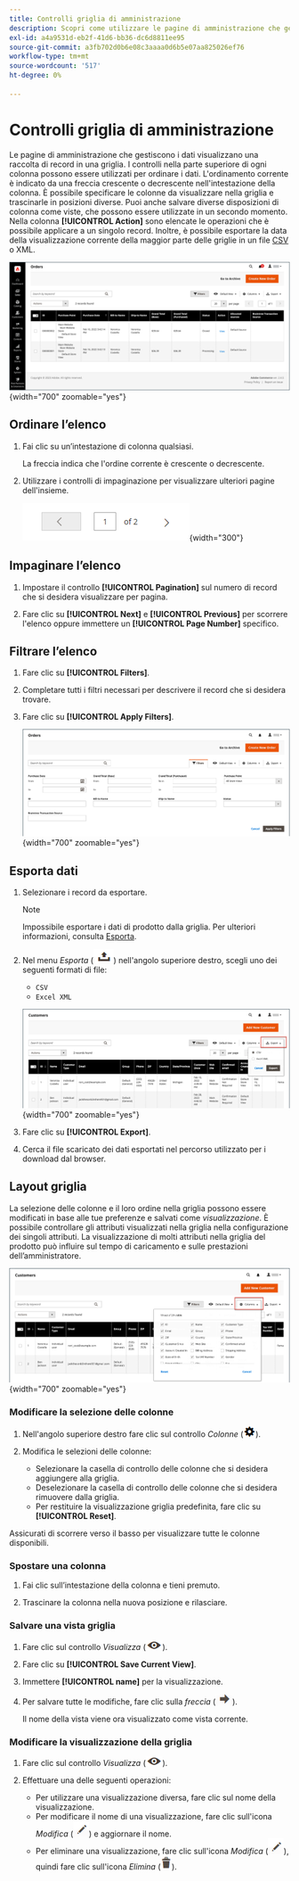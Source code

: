 ```yaml
---
title: Controlli griglia di amministrazione
description: Scopri come utilizzare le pagine di amministrazione che gestiscono i dati per visualizzare una raccolta di record in una griglia.
exl-id: a4a9531d-eb2f-41d6-bb36-dc6d8811ee95
source-git-commit: a3fb702d0b6e08c3aaaa0d6b5e07aa825026ef76
workflow-type: tm+mt
source-wordcount: '517'
ht-degree: 0%

---
```


# Controlli griglia di amministrazione

Le pagine di amministrazione che gestiscono i dati visualizzano una raccolta di record in una griglia. I controlli nella parte superiore di ogni colonna possono essere utilizzati per ordinare i dati. L&#39;ordinamento corrente è indicato da una freccia crescente o decrescente nell&#39;intestazione della colonna. È possibile specificare le colonne da visualizzare nella griglia e trascinarle in posizioni diverse. Puoi anche salvare diverse disposizioni di colonna come viste, che possono essere utilizzate in un secondo momento. Nella colonna **[!UICONTROL Action]** sono elencate le operazioni che è possibile applicare a un singolo record. Inoltre, è possibile esportare la data della visualizzazione corrente della maggior parte delle griglie in un file [CSV](../systems/data-csv.md) o XML.

![Pagina Ordini - visualizzazione griglia](./assets/admin-workspace-grid.png){width="700" zoomable="yes"}

## Ordinare l’elenco

1. Fai clic su un’intestazione di colonna qualsiasi.

   La freccia indica che l&#39;ordine corrente è crescente o decrescente.

1. Utilizzare i controlli di impaginazione per visualizzare ulteriori pagine dell&#39;insieme.

   ![Visualizzazione griglia - controlli pagina](./assets/pagination-controls.png){width="300"}

## Impaginare l’elenco

1. Impostare il controllo **[!UICONTROL Pagination]** sul numero di record che si desidera visualizzare per pagina.

1. Fare clic su **[!UICONTROL Next]** e **[!UICONTROL Previous]** per scorrere l&#39;elenco oppure immettere un **[!UICONTROL Page Number]** specifico.

## Filtrare l’elenco

1. Fare clic su **[!UICONTROL Filters]**.

1. Completare tutti i filtri necessari per descrivere il record che si desidera trovare.

1. Fare clic su **[!UICONTROL Apply Filters]**.

   ![Elenco ordini - controlli filtro](./assets/admin-workspace-filters.png){width="700" zoomable="yes"}

## Esporta dati

1. Selezionare i record da esportare.

   >[!NOTE]
   >
   >Impossibile esportare i dati di prodotto dalla griglia. Per ulteriori informazioni, consulta [Esporta](../systems/data-export.md).

1. Nel menu _Esporta_ (![Selettore menu](../assets/icon-export.png)) nell&#39;angolo superiore destro, scegli uno dei seguenti formati di file:

   - `CSV`
   - `Excel XML`

   ![Elenco ordini - opzioni di esportazione](./assets/customers-grid-export.png){width="700" zoomable="yes"}

1. Fare clic su **[!UICONTROL Export]**.

1. Cerca il file scaricato dei dati esportati nel percorso utilizzato per i download dal browser.

## Layout griglia

La selezione delle colonne e il loro ordine nella griglia possono essere modificati in base alle tue preferenze e salvati come _visualizzazione_. È possibile controllare gli attributi visualizzati nella griglia nella configurazione dei singoli attributi. La visualizzazione di molti attributi nella griglia del prodotto può influire sul tempo di caricamento e sulle prestazioni dell’amministratore.

![Ordina colonne griglia](./assets/admin-grid-columns.png){width="700" zoomable="yes"}

### Modificare la selezione delle colonne

1. Nell&#39;angolo superiore destro fare clic sul controllo _Colonne_ (![Controllo colonne](../assets/icon-columns.png)).

1. Modifica le selezioni delle colonne:

   - Selezionare la casella di controllo delle colonne che si desidera aggiungere alla griglia.
   - Deselezionare la casella di controllo delle colonne che si desidera rimuovere dalla griglia.
   - Per restituire la visualizzazione griglia predefinita, fare clic su **[!UICONTROL Reset]**.

Assicurati di scorrere verso il basso per visualizzare tutte le colonne disponibili.

### Spostare una colonna

1. Fai clic sull’intestazione della colonna e tieni premuto.

1. Trascinare la colonna nella nuova posizione e rilasciare.

### Salvare una vista griglia

1. Fare clic sul controllo _Visualizza_ (![Visualizza controllo](../assets/icon-view-eye.png)).

1. Fare clic su **[!UICONTROL Save Current View]**.

1. Immettere **[!UICONTROL name]** per la visualizzazione.

1. Per salvare tutte le modifiche, fare clic sulla _freccia_ (![Salva tutte le modifiche](../assets/icon-arrow-save.png)).

   Il nome della vista viene ora visualizzato come vista corrente.

### Modificare la visualizzazione della griglia

1. Fare clic sul controllo _Visualizza_ (![Visualizza icona](../assets/icon-view-eye.png)).

1. Effettuare una delle seguenti operazioni:

   - Per utilizzare una visualizzazione diversa, fare clic sul nome della visualizzazione.
   - Per modificare il nome di una visualizzazione, fare clic sull&#39;icona _Modifica_ (![Modifica icona](../assets/icon-edit-pencil.png)) e aggiornare il nome.
   - Per eliminare una visualizzazione, fare clic sull&#39;icona _Modifica_ (![Icona Modifica](../assets/icon-edit-pencil.png)), quindi fare clic sull&#39;icona _Elimina_ (![Icona Elimina](../assets/icon-delete-trashcan-solid.png)).
